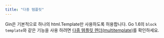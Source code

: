 ```yaml
---
title: "다중 템플릿"
---
```


Gin은 기본적으로 하나의 html.Template만 사용하도록 허용합니다. Go 1.6의 `block template`와 같은 기능을 사용 하려면 [다중 템플릿 렌더(multitemplate)](https://github.com/gin-contrib/multitemplate)를 확인하세요.
